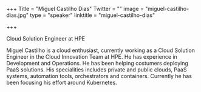 +++
Title = "Miguel Castilho Dias"
Twitter = ""
image = "miguel-castilho-dias.jpg"
type = "speaker"
linktitle = "miguel-castilho-dias"

+++

<p>Cloud Solution Engineer at HPE<p>

<p>Miguel Castilho is a cloud enthusiast, currently working as a Cloud Solution Engineer in the Cloud Innovation Team at HPE. He has experience in Development and Operations. He has been helping costumers deploying PaaS solutions. His specialities includes private and public clouds, PaaS systems, automation tools, orchestrators and containers. Currently he has been focusing his effort around Kubernetes.<p>
